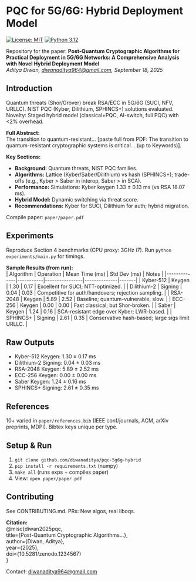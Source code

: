 # PQC for 5G/6G: Hybrid Deployment Model

[![License: MIT](https://img.shields.io/badge/License-MIT-yellow.svg)](https://opensource.org/licenses/MIT) [![Python 3.12](https://img.shields.io/badge/Python-3.12-blue.svg)](https://www.python.org/)

Repository for the paper: **Post-Quantum Cryptographic Algorithms for Practical Deployment in 5G/6G Networks: A Comprehensive Analysis with Novel Hybrid Deployment Model**  
*Aditya Diwan, diwanaditya964@gmail.com, September 18, 2025*

## Introduction
Quantum threats (Shor/Grover) break RSA/ECC in 5G/6G (SUCI, NFV, URLLC). NIST PQC (Kyber, Dilithium, SPHINCS+) solutions evaluated. Novelty: Staged hybrid model (classical+PQC, AI-switch, full PQC) with <2% overhead.

**Full Abstract:**  
The transition to quantum-resistant... [paste full from PDF: The transition to quantum-resistant cryptographic systems is critical... (up to Keywords)].

**Key Sections:**  
- **Background:** Quantum threats, NIST PQC families.  
- **Algorithms:** Lattice (Kyber/Saber/Dilithium) vs hash (SPHINCS+); trade-offs (e.g., Kyber > Saber in interop, Saber > in SCA).  
- **Performance:** Simulations: Kyber keygen 1.33 ± 0.13 ms (vs RSA 18.07 ms).  
- **Hybrid Model:** Dynamic switching via threat score.  
- **Recommendations:** Kyber for SUCI, Dilithium for auth; hybrid migration.

Compile paper: `paper/paper.pdf`
## Experiments
Reproduce Section 4 benchmarks (CPU proxy: 3GHz i7). Run `python experiments/main.py` for timings.

**Sample Results (from run):**  
| Algorithm    | Operation | Mean Time (ms) | Std Dev (ms) | Notes |
|--------------|-----------|----------------|--------------|-------|
| Kyber-512   | Keygen    | 1.30          | 0.17        | Excellent for SUCI; NTT-optimized. |
| Dilithium-2 | Signing   | 0.04          | 0.03        | Competitive for auth/handovers; rejection sampling. |
| RSA-2048    | Keygen    | 5.89          | 2.52        | Baseline; quantum-vulnerable, slow. |
| ECC-256     | Keygen    | 0.00          | 0.00        | Fast classical; but Shor-broken. |
| Saber       | Keygen    | 1.24          | 0.16        | SCA-resistant edge over Kyber; LWR-based. |
| SPHINCS+    | Signing   | 2.61          | 0.35        | Conservative hash-based; large sigs limit URLLC. |

## Raw Outputs
- Kyber-512 Keygen: 1.30 ± 0.17 ms  
- Dilithium-2 Signing: 0.04 ± 0.03 ms  
- RSA-2048 Keygen: 5.89 ± 2.52 ms  
- ECC-256 Keygen: 0.00 ± 0.00 ms  
- Saber Keygen: 1.24 ± 0.16 ms  
- SPHINCS+ Signing: 2.61 ± 0.35 ms

## References
10+ varied in `paper/references.bib` (IEEE conf/journals, ACM, arXiv preprints, MDPI). Bibtex keys unique per type.

## Setup & Run
1. `git clone github.com/diwanaditya/pqc-5g6g-hybrid`  
2. `pip install -r requirements.txt` (numpy)  
3. `make all` (runs exps + compiles paper)  
4. View: `open paper/paper.pdf`

## Contributing
See CONTRIBUTING.md. PRs: New algos, real liboqs.

**Citation:**  
@misc{diwan2025pqc,  
  title={Post-Quantum Cryptographic Algorithms...},  
  author={Diwan, Aditya},  
  year={2025},  
  doi={10.5281/zenodo.1234567}  
}

Contact: diwanaditya964@gmail.com
